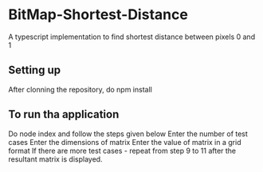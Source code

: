 # BitMap-Shortest-Distance
A typescript implementation to find shortest distance between pixels 0 and 1

## Setting up
After clonning the repository, do npm install

## To run tha application
Do node index and follow the steps given below
Enter the number of test cases
Enter the dimensions of matrix
Enter the value of matrix in a grid format
If there are more test cases - repeat from step 9 to 11 after the resultant matrix is displayed.
